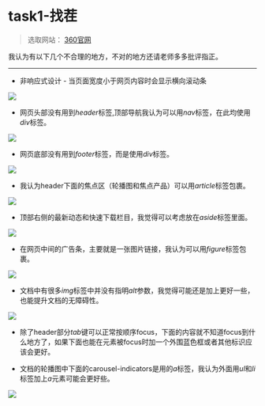 # task1-找茬
> 选取网站： [360官网](http://www.360.cn/)

我认为有以下几个不合理的地方，不对的地方还请老师多多批评指正。
***

* 非响应式设计 - 当页面宽度小于网页内容时会显示横向滚动条

 ![](http://7xss68.com1.z0.glb.clouddn.com/public/16-12-7/10102560.jpg)

* 网页头部没有用到*header*标签,顶部导航我认为可以用*nav*标签，在此均使用*div*标签。

 ![](http://7xss68.com1.z0.glb.clouddn.com/public/16-12-7/57446001.jpg)

* 网页底部没有用到*footer*标签，而是使用*div*标签。

 ![](http://7xss68.com1.z0.glb.clouddn.com/public/16-12-7/78817534.jpg)
 
* 我认为header下面的焦点区（轮播图和焦点产品）可以用*article*标签包裹。

 ![](http://7xss68.com1.z0.glb.clouddn.com/public/16-12-7/7169110.jpg)

* 顶部右侧的最新动态和快速下载栏目，我觉得可以考虑放在*aside*标签里面。

 ![](http://7xss68.com1.z0.glb.clouddn.com/public/16-12-7/81327164.jpg)

* 在网页中间的广告条，主要就是一张图片链接，我认为可以用*figure*标签包裹。

 ![](http://7xss68.com1.z0.glb.clouddn.com/public/16-12-7/64669222.jpg)

* 文档中有很多*img*标签中并没有指明*alt*参数，我觉得可能还是加上更好一些，也能提升文档的无障碍性。

 ![](http://7xss68.com1.z0.glb.clouddn.com/public/16-12-7/31698941.jpg)

* 除了header部分*tab*键可以正常按顺序focus，下面的内容就不知道focus到什么地方了，如果下面也能在元素被focus时加一个外围蓝色框或者其他标识应该会更好。

* 文档的轮播图中下面的carousel-indicators是用的*a*标签，我认为外面用*ul*和*li*标签加上*a*元素可能会更好些。

 ![](http://7xss68.com1.z0.glb.clouddn.com/public/16-12-7/45381962.jpg)

